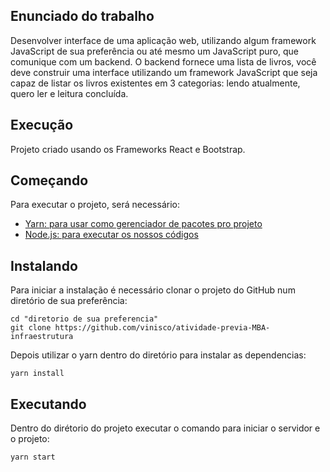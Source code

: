 ## Enunciado do trabalho

Desenvolver interface de uma aplicação web, utilizando algum framework JavaScript de sua preferência ou até mesmo um JavaScript puro, que comunique com um backend.
O backend fornece uma lista de livros, você deve construir uma interface utilizando um framework JavaScript que seja capaz de listar os livros existentes em 3 categorias: lendo atualmente, quero ler e leitura concluída.

## Execução

Projeto criado usando os Frameworks React e Bootstrap. 

## Começando

Para executar o projeto, será necessário:

- [Yarn: para usar como gerenciador de pacotes pro projeto](https://yarnpkg.com/lang/en/docs/install/)
- [Node.js: para executar os nossos códigos](https://nodejs.org/en/download/)

## Instalando

Para iniciar a instalação é necessário clonar o projeto do GitHub num diretório de sua preferência:

```shell
cd "diretorio de sua preferencia"
git clone https://github.com/vinisco/atividade-previa-MBA-infraestrutura
```

Depois utilizar o yarn dentro do diretório para instalar as dependencias:

```shell
yarn install
```

## Executando

Dentro do dirétorio do projeto executar o comando para iniciar o servidor e o projeto:

```shell
yarn start
```
